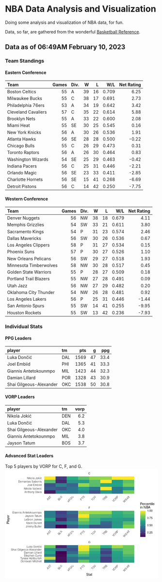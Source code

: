 # NBA Data Analysis and Visualization

Doing some analysis and visualization of NBA data, for fun.

Data, so far, are gathered from the wonderful [Basketball
Reference](https://www.basketball-reference.com/).

## Data as of 06:49AM February 10, 2023

### Team Standings

#### Eastern Conference

| Team                | Games | Div. |   W |   L |   W/L | Net Rating |
|:--------------------|------:|:-----|----:|----:|------:|-----------:|
| Boston Celtics      |    55 | A    |  39 |  16 | 0.709 |       6.25 |
| Milwaukee Bucks     |    55 | C    |  38 |  17 | 0.691 |       2.73 |
| Philadelphia 76ers  |    53 | A    |  34 |  19 | 0.642 |       3.42 |
| Cleveland Cavaliers |    57 | C    |  35 |  22 | 0.614 |       5.88 |
| Brooklyn Nets       |    55 | A    |  33 |  22 | 0.600 |       2.08 |
| Miami Heat          |    55 | SE   |  30 |  25 | 0.545 |       0.16 |
| New York Knicks     |    56 | A    |  30 |  26 | 0.536 |       1.91 |
| Atlanta Hawks       |    56 | SE   |  28 |  28 | 0.500 |      -0.22 |
| Chicago Bulls       |    55 | C    |  26 |  29 | 0.473 |       0.31 |
| Toronto Raptors     |    56 | A    |  26 |  30 | 0.464 |       0.83 |
| Washington Wizards  |    54 | SE   |  25 |  29 | 0.463 |      -0.42 |
| Indiana Pacers      |    56 | C    |  25 |  31 | 0.446 |      -2.21 |
| Orlando Magic       |    56 | SE   |  23 |  33 | 0.411 |      -2.85 |
| Charlotte Hornets   |    56 | SE   |  15 |  41 | 0.268 |      -6.69 |
| Detroit Pistons     |    56 | C    |  14 |  42 | 0.250 |      -7.75 |

#### Western Conference

| Team                   | Games | Div. |   W |   L |   W/L | Net Rating |
|:-----------------------|------:|:-----|----:|----:|------:|-----------:|
| Denver Nuggets         |    56 | NW   |  38 |  18 | 0.679 |       4.11 |
| Memphis Grizzlies      |    54 | SW   |  33 |  21 | 0.611 |       3.80 |
| Sacramento Kings       |    54 | P    |  31 |  23 | 0.574 |       2.46 |
| Dallas Mavericks       |    56 | SW   |  30 |  26 | 0.536 |       0.67 |
| Los Angeles Clippers   |    58 | P    |  31 |  27 | 0.534 |       0.15 |
| Phoenix Suns           |    57 | P    |  30 |  27 | 0.526 |       1.10 |
| New Orleans Pelicans   |    56 | SW   |  29 |  27 | 0.518 |       1.93 |
| Minnesota Timberwolves |    58 | NW   |  30 |  28 | 0.517 |       0.45 |
| Golden State Warriors  |    55 | P    |  28 |  27 | 0.509 |       0.18 |
| Portland Trail Blazers |    55 | NW   |  27 |  28 | 0.491 |       0.09 |
| Utah Jazz              |    56 | NW   |  27 |  29 | 0.482 |       0.20 |
| Oklahoma City Thunder  |    54 | NW   |  26 |  28 | 0.481 |       0.92 |
| Los Angeles Lakers     |    56 | P    |  25 |  31 | 0.446 |      -1.44 |
| San Antonio Spurs      |    55 | SW   |  14 |  41 | 0.255 |      -9.95 |
| Houston Rockets        |    55 | SW   |  13 |  42 | 0.236 |      -7.93 |

### Individual Stats

#### PPG Leaders

| player                  | tm  |  pts |   g |  ppg |
|:------------------------|:----|-----:|----:|-----:|
| Luka Dončić             | DAL | 1569 |  47 | 33.4 |
| Joel Embiid             | PHI | 1365 |  41 | 33.3 |
| Giannis Antetokounmpo   | MIL | 1423 |  44 | 32.3 |
| Damian Lillard          | POR | 1328 |  43 | 30.9 |
| Shai Gilgeous-Alexander | OKC | 1538 |  50 | 30.8 |

#### VORP Leaders

| player                  | tm  | vorp |
|:------------------------|:----|-----:|
| Nikola Jokić            | DEN |  6.2 |
| Luka Dončić             | DAL |  5.3 |
| Shai Gilgeous-Alexander | OKC |  4.0 |
| Giannis Antetokounmpo   | MIL |  3.8 |
| Jayson Tatum            | BOS |  3.7 |

#### Advanced Stat Leaders

Top 5 players by VORP for C, F, and G.
![](README_files/figure-gfm/README-unnamed-chunk-7-1.png)<!-- -->
